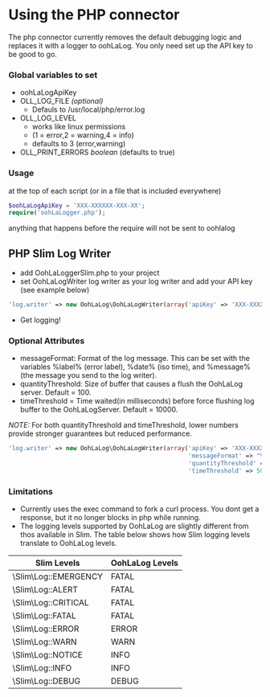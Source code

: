 # Using the PHP connector

The php connector currently removes the default debugging logic and replaces it with a logger to oohLaLog.
You only need set up the API key to be good to go.

### Global variables to set

* oohLaLogApiKey
* OLL_LOG_FILE _(optional)_
  * Defauls to /usr/local/php/error.log
* OLL_LOG_LEVEL
  * works like linux permissions
  * (1 = error,2 = warning,4 = info)
  * defaults to 3 (error,warning)
* OLL_PRINT_ERRORS _boolean_ (defaults to true)
 
### Usage
at the top of each script (or in a file that is included everywhere)

```php
$oohLaLogApiKey = 'XXX-XXXXXX-XXX-XX';
require('oohLaLogger.php');
```

anything that happens before the require will not be sent to oohlalog

## PHP Slim Log Writer

* add OohLaLoggerSlim.php to your project
* set OohLaLogWriter log writer as your log writer and add your API key (see example below)

```php
'log.writer' => new OohLaLog\OohLaLogWriter(array('apiKey' => 'XXX-XXXXXX-XXX-XX'))
```

* Get logging!


### Optional Attributes  
* messageFormat: Format of the log message. This can be set with the variables %label% (error label), %date% (iso time), and %message% (the message you send to the log writer).  
* quantityThreshold: Size of buffer that causes a flush the OohLaLog server. Default = 100.
* timeThreshold = Time waited(in milliseconds) before force flushing log buffer to the OohLaLogServer. Default = 10000.

*NOTE:* For both quantityThreshold and timeThreshold, lower numbers provide stronger guarantees but reduced performance.
 
```php
'log.writer' => new OohLaLog\OohLaLogWriter(array('apiKey' => 'XXX-XXXXXX-XXX-XX', 
                                                  'messageFormat' => "%label% - %message%",
                                                  'quantityThreshold' => 50),
                                                  'timeThreshold' => 5000)
```

### Limitations

* Currently uses the exec command to fork a curl process. You dont get a response, but it no longer blocks in php while running.
* The logging levels supported by OohLaLog are slightly different from thos available in Slim.  The table below shows how Slim logging levels translate to OohLaLog levels.

| Slim Levels          | OohLaLog Levels |
| -------------------- | --------------- |
| \Slim\Log::EMERGENCY | FATAL           |
| \Slim\Log::ALERT     | FATAL           |
| \Slim\Log::CRITICAL  | FATAL           |
| \Slim\Log::FATAL     | FATAL           |
| \Slim\Log::ERROR     | ERROR           |
| \Slim\Log::WARN      | WARN            |
| \Slim\Log::NOTICE    | INFO            |
| \Slim\Log::INFO      | INFO            |
| \Slim\Log::DEBUG     | DEBUG           |


